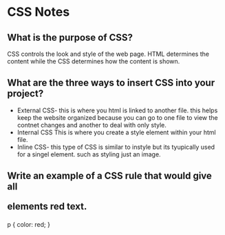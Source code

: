# CSS Notes

## What is the purpose of CSS?

CSS controls the look and style of the web page. HTML determines the content while the CSS determines how the content is shown.

## What are the three ways to insert CSS into your project?

* External CSS- this is where you html is linked to another file. this helps keep the website organized because you can go to one file to view the contnet changes and another to deal with only style.
* Internal CSS This is where you create a style element within your html file. 
* Inline CSS- this type of CSS is similar to instyle but its tyupically used for a singel element. such as styling just an image.

## Write an example of a CSS rule that would give all <p> elements red text.

p {
    color: red;
}
